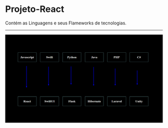 # Projeto-React

Contém as Linguagens e seus Flameworks de tecnologias.

------------------------------------------------------

<img src= "logo.png">
